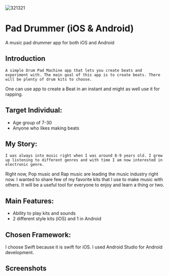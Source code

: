 ![321321](https://user-images.githubusercontent.com/43224388/88149397-a5dde500-cbc5-11ea-8e1d-ca4877736259.PNG)

# Pad Drummer (iOS & Android)
A music pad drummer app for both iOS and Android

## Introduction
	A simple Drum Pad Machine app that lets you create beats and experiment with. The main goal of this app is to create beats. There will be plenty of drum kits to choose. 
  One can use app to create a Beat in an instant and might as well use it for rapping.


## Target Individual:
-	Age group of 7-30
-	Anyone who likes making beats

## My Story:
	I was always into music right when I was around 8-9 years old. I grew up listening to different genres and with time I am now interested in electronic genre. 
  Right now, Pop music and Rap music are leading the music industry right now. I wanted to share few of my favorite kits that I use to make music with others. 
  It will be a useful tool for everyone to enjoy and learn a thing or two.

## Main Features:
-	Ability to play kits and sounds
-	2 different style kits (iOS) and 1 in Android

## Chosen Framework: 
I choose Swift because it is swift for iOS. I used Android Studio for Android development. 

## Screenshots
